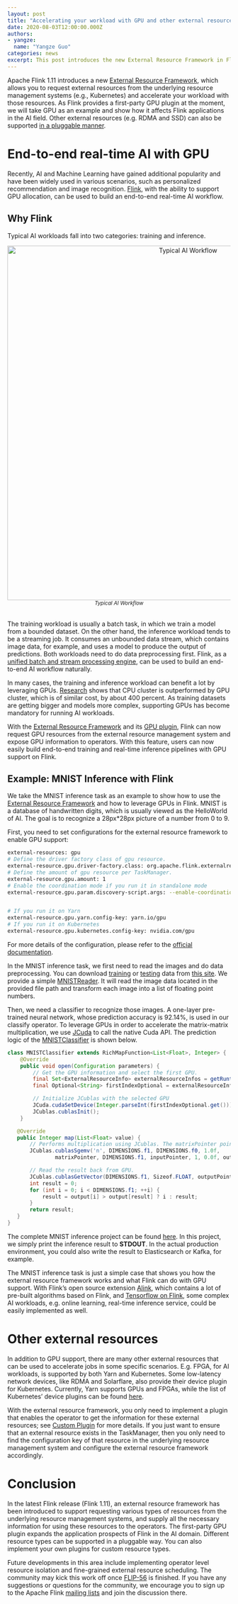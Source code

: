 ```yaml
---
layout: post
title: "Accelerating your workload with GPU and other external resources"
date: 2020-08-03T12:00:00.000Z
authors:
- yangze:
  name: "Yangze Guo"
categories: news
excerpt: This post introduces the new External Resource Framework in Flink 1.11 and take GPU as an example to show how to accelerate your workload with external resources.
---
```


Apache Flink 1.11 introduces a new [External Resource Framework](https://ci.apache.org/projects/flink/flink-docs-master/ops/external_resources.html),
which allows you to request external resources from the underlying resource management systems (e.g., Kubernetes) and accelerate your workload with
those resources. As Flink provides a first-party GPU plugin at the moment, we will take GPU as an example and show how it affects Flink applications
in the AI field. Other external resources (e.g. RDMA and SSD) can also be supported [in a pluggable manner](https://ci.apache.org/projects/flink/flink-docs-master/ops/external_resources.html#implement-a-plugin-for-your-custom-resource-type).

# End-to-end real-time AI with GPU

Recently, AI and Machine Learning have gained additional popularity and have been widely used in various scenarios, such
as personalized recommendation and image recognition. [Flink](https://flink.apache.org/), with the ability to support GPU
allocation, can be used to build an end-to-end real-time AI workflow.

## Why Flink

Typical AI workloads fall into two categories: training and inference.

<center>
<img src="{{ site.baseurl }}/img/blog/2020-08-03-accelerate-with-external-resources/ai-workflow.png" width="800px" alt="Typical AI Workflow"/>
<br/>
<i><small>Typical AI Workflow</small></i>
</center>
<br/>

The training workload is usually a batch task, in which we train a model from a bounded dataset. On the other hand, the inference
workload tends to be a streaming job. It consumes an unbounded data stream, which contains image data, for example, and uses a model
to produce the output of predictions. Both workloads need to do data preprocessing first. Flink, as a
[unified batch and stream processing engine](https://flink.apache.org/news/2019/02/13/unified-batch-streaming-blink.html), can be used to build an end-to-end AI workflow naturally.

In many cases, the training and inference workload can benefit a lot by leveraging GPUs. [Research](https://azure.microsoft.com/en-us/blog/gpus-vs-cpus-for-deployment-of-deep-learning-models/)
shows that CPU cluster is outperformed by GPU cluster, which is of similar cost, by about 400 percent. As training datasets
are getting bigger and models more complex, supporting GPUs has become mandatory for running AI workloads.

With the [External Resource Framework](https://ci.apache.org/projects/flink/flink-docs-master/ops/external_resources.html)
and its [GPU plugin](https://ci.apache.org/projects/flink/flink-docs-master/ops/external_resources.html#plugin-for-gpu-resources), Flink
can now request GPU resources from the external resource management system and expose GPU information to operators. With this
feature, users can now easily build end-to-end training and real-time inference pipelines with GPU support on Flink.

## Example: MNIST Inference with Flink

We take the MNIST inference task as an example to show how to use the [External Resource Framework](https://ci.apache.org/projects/flink/flink-docs-master/ops/external_resources.html)
and how to leverage GPUs in Flink. MNIST is a database of handwritten digits, which is usually viewed as the HelloWorld of AI.
The goal is to recognize a 28px*28px picture of a number from 0 to 9.

First, you need to set configurations for the external resource framework to enable GPU support:

```bash
external-resources: gpu
# Define the driver factory class of gpu resource.
external-resource.gpu.driver-factory.class: org.apache.flink.externalresource.gpu.GPUDriverFactory
# Define the amount of gpu resource per TaskManager.
external-resource.gpu.amount: 1
# Enable the coordination mode if you run it in standalone mode
external-resource.gpu.param.discovery-script.args: --enable-coordination


# If you run it on Yarn
external-resource.gpu.yarn.config-key: yarn.io/gpu
# If you run it on Kubernetes
external-resource.gpu.kubernetes.config-key: nvidia.com/gpu 
```

For more details of the configuration, please refer to the [official documentation](https://ci.apache.org/projects/flink/flink-docs-release-1.11/ops/external_resources.html#configurations-1).

In the MNIST inference task, we first need to read the images and do data preprocessing. You can download [training](http://yann.lecun.com/exdb/mnist/train-images-idx3-ubyte.gz)
or [testing](http://yann.lecun.com/exdb/mnist/t10k-images-idx3-ubyte.gz) data from [this site](http://yann.lecun.com/exdb/mnist/).
We provide a simple [MNISTReader](https://github.com/KarmaGYZ/flink-mnist/blob/master/src/main/java/org/apache/flink/MNISTReader.java).
It will read the image data located in the provided file path and transform each image into a list of floating point numbers.

Then, we need a classifier to recognize those images. A one-layer pre-trained neural network, whose prediction accuracy is 92.14%,
is used in our classify operator. To leverage GPUs in order to accelerate the matrix-matrix multiplication, we use [JCuda](https://github.com/jcuda/jcuda)
to call the native Cuda API. The prediction logic of the [MNISTClassifier](https://github.com/KarmaGYZ/flink-mnist/blob/master/src/main/java/org/apache/flink/MNISTClassifier.java) is shown below.

```java
class MNISTClassifier extends RichMapFunction<List<Float>, Integer> {
    @Override
    public void open(Configuration parameters) {
        // Get the GPU information and select the first GPU.
        final Set<ExternalResourceInfo> externalResourceInfos = getRuntimeContext().getExternalResourceInfos(resourceName);
        final Optional<String> firstIndexOptional = externalResourceInfos.iterator().next().getProperty("index");

        // Initialize JCublas with the selected GPU
        JCuda.cudaSetDevice(Integer.parseInt(firstIndexOptional.get()));
        JCublas.cublasInit();
    }

   @Override
   public Integer map(List<Float> value) {
       // Performs multiplication using JCublas. The matrixPointer points to our pre-trained model.
       JCublas.cublasSgemv('n', DIMENSIONS.f1, DIMENSIONS.f0, 1.0f,
               matrixPointer, DIMENSIONS.f1, inputPointer, 1, 0.0f, outputPointer, 1);

       // Read the result back from GPU.
       JCublas.cublasGetVector(DIMENSIONS.f1, Sizeof.FLOAT, outputPointer, 1, Pointer.to(output), 1);
       int result = 0;
       for (int i = 0; i < DIMENSIONS.f1; ++i) {
           result = output[i] > output[result] ? i : result;
       }
       return result;
   }
}
```

The complete MNIST inference project can be found [here](https://github.com/KarmaGYZ/flink-mnist). In this project, we simply
print the inference result to **STDOUT**. In the actual production environment, you could also write the result to Elasticsearch or Kafka, for example.

The MNIST inference task is just a simple case that shows you how the external resource framework works and what Flink can
do with GPU support. With Flink’s open source extension [Alink](https://github.com/alibaba/Alink), which contains a lot of
pre-built algorithms based on Flink, and [Tensorflow on Flink](https://github.com/alibaba/flink-ai-extended), some complex
AI workloads, e.g. online learning, real-time inference service, could be easily implemented as well.

# Other external resources

In addition to GPU support, there are many other external resources that can be used to accelerate jobs in some specific scenarios.
E.g. FPGA, for AI workloads, is supported by both Yarn and Kubernetes. Some low-latency network devices, like RDMA and Solarflare, also
provide their device plugin for Kubernetes. Currently, Yarn supports GPUs and FPGAs, while the list of Kubernetes’ device plugins can be found [here](https://kubernetes.io/docs/concepts/extend-kubernetes/compute-storage-net/device-plugins/#examples).

With the external resource framework, you only need to implement a plugin that enables the operator to get the information
for these external resources; see [Custom Plugin](https://ci.apache.org/projects/flink/flink-docs-release-1.11/ops/external_resources.html#implement-a-plugin-for-your-custom-resource-type)
for more details. If you just want to ensure that an external resource exists in the TaskManager, then you only need to find the
configuration key of that resource in the underlying resource management system and configure the external resource framework accordingly.

# Conclusion

In the latest Flink release (Flink 1.11), an external resource framework has been introduced to support requesting various types of
resources from the underlying resource management systems, and supply all the necessary information for using these resources to the
operators. The first-party GPU plugin expands the application prospects of Flink in the AI domain. Different resource types can be supported
in a pluggable way. You can also implement your own plugins for custom resource types.

Future developments in this area include implementing operator level resource isolation and fine-grained external resource scheduling.
The community may kick this work off once [FLIP-56](https://cwiki.apache.org/confluence/display/FLINK/FLIP-56%3A+Dynamic+Slot+Allocation)
is finished. If you have any suggestions or questions for the community, we encourage you to sign up to the Apache Flink
[mailing lists](https://flink.apache.org/community.html#mailing-lists) and join the discussion there.
